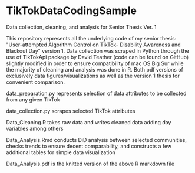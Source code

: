 # TikTokDataCodingSample
Data collection, cleaning, and analysis for Senior Thesis Ver. 1

This repository represents all the underlying code of my senior thesis: "User-attempted Algorithm Control on TikTok- Disability Awareness and Blackout Day" version 1. Data collection was scraped in Python through the use of TikTokApi package by David Teather (code can be found on GitHub) slightly modified in order to ensure compatibility of mac OS Big Sur while the majority of cleaning and analysis was done in R. Both pdf versions of exclusively data figures/visualizations as well as the version 1 thesis for convenient comparison.

data_preparation.py represents selection of data attributes to be collected from any given TikTok

data_collection.py scrapes selected TikTok attributes 

Data_Cleaning.R takes raw data and writes cleaned data adding day variables among others

Data_Analysis.Rmd conducts DiD analysis between selected communities, checks trends to ensure decent comparability, and constructs a few additional tables for simple data visualization

Data_Analysis.pdf is the knitted version of the above R markdown file
